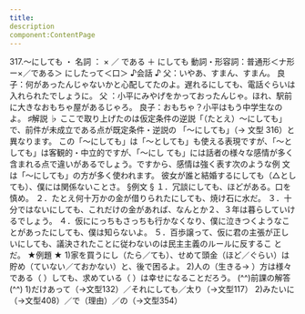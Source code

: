 ```yaml
---
title:
description
component:ContentPage
---
```



317.～にしても ・
名詞 ： × ／ である ＋ にしても
動詞・形容詞：普通形＜ナ形ー×／である＞ にしたって＜口＞
♪会話 ♪
父：いやあ、すまん、すまん。
良子：何があったんじゃないかと心配してたのよ。遅れるにしても、電話ぐらいは入れられたでしょうに。 父 ：小平にみやげをかっておったんじゃ。ほれ、駅前に大きなおもちゃ屋があるじゃろ。 良子：おもちゃ？小平はもう中学生なのよ。
♯解説 ♭
ここで取り上げたのは仮定条件の逆説「（たとえ）～にしても」で、前件が未成立である点が既定条件・逆説の 「～にしても」（→ 文型 316）と異なります。
この「～にしても」は「～としても」も使える表現ですが、「～としても」は客観的・中立的ですが、「～にし ても」には話者の様々な感情が多く含まれる点で違いがあるでしょう。ですから、感情は強く表す次のような例 文は「～にしても」の方が多く使われます。
彼女が誰と結婚するにしても（△としても）、僕には関係ないことさ。
§例文 §
１．冗談にしても、ほどがある。口を慎め。
２．たとえ何十万かの金が借りられたにしても、焼け石に水だ。
３．十分ではないにしても、これだけの金があれば、なんとか２、３年は暮らしていけるでしょう。
４．仮ににっちもさっちも行かなくなり、僕に泣きつくようなことがあったにしても、僕は知らないよ。
５．百歩譲って、仮に君の主張が正しいにしても、議決されたことに従わないのは民主主義のルールに反するこ とだ。
★例題 ★
1)家を買うにし（たら／ても）、せめて頭金（ほど／ぐらい）は貯め（ていない／ておかない）と、後で困るよ。
2)人の（生きる→ ）方は様々である（ ）しても、求めている（ ）は幸せになることだろう。
(^^)前課の解答(^^)
1)だけあって（→文型132）／それにしても／太り（→文型117）
2)みたいに（→文型408）／で（理由）／の（→文型354）
